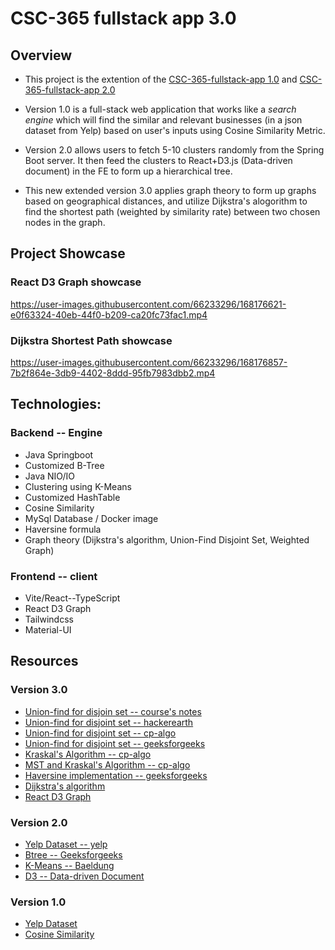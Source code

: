 # CSC-365 fullstack app 3.0

## Overview
  - This project is the extention of the [CSC-365-fullstack-app 1.0](https://github.com/lgad31vn/CSC-365-fullstack-app) and [CSC-365-fullstack-app 2.0](https://github.com/lgad31vn/CSC-365-fullstack-app-II)
  
  - Version 1.0 is a full-stack web application that works like a *search engine* which will find the similar and relevant businesses (in a json dataset from Yelp) based on user's inputs using Cosine Similarity Metric. 
  
  - Version 2.0 allows users to fetch 5-10 clusters randomly from the Spring Boot server. It then feed the clusters to React+D3.js (Data-driven document) in the FE to form up a hierarchical tree.

  - This new extended version 3.0 applies graph theory to form up graphs based on geographical distances, and utilize Dijkstra's alogorithm to find the shortest path (weighted by similarity rate) between two chosen nodes in the graph.
  
## Project Showcase

### React D3 Graph showcase
https://user-images.githubusercontent.com/66233296/168176621-e0f63324-40eb-44f0-b209-ca20fc73fac1.mp4


### Dijkstra Shortest Path showcase
https://user-images.githubusercontent.com/66233296/168176857-7b2f864e-3db9-4402-8ddd-95fb7983dbb2.mp4



## Technologies:
### Backend -- Engine
  - Java Springboot
  - Customized B-Tree
  - Java NIO/IO
  - Clustering using K-Means
  - Customized HashTable
  - Cosine Similarity
  - MySql Database / Docker image
  - Haversine formula
  - Graph theory (Dijkstra's algorithm, Union-Find Disjoint Set, Weighted Graph)


### Frontend -- client
  - Vite/React--TypeScript
  - React D3 Graph
  - Tailwindcss
  - Material-UI

## Resources
### Version 3.0
  - [Union-find for disjoin set -- course's notes](https://docs.google.com/document/d/1vL7tjxZzut8Cl7L2KYfp9S8DlFDHnWCG4Gwekg8vRWQ/edit#heading=h.m17n12tmqn83)
  - [Union-find for disjoint set -- hackerearth](https://www.hackerearth.com/practice/notes/disjoint-set-union-union-find/)
  - [Union-find for disjoint set -- cp-algo](https://cp-algorithms.com/data_structures/disjoint_set_union.html)
  - [Union-find for disjoint set -- geeksforgeeks](https://www.geeksforgeeks.org/disjoint-set-data-structures/)
  - [Kraskal's Algorithm -- cp-algo](https://cp-algorithms.com/graph/mst_kruskal.html)
  - [MST and Kraskal's Algorithm -- cp-algo](https://cp-algorithms.com/graph/mst_kruskal_with_dsu.html)
  - [Haversine implementation -- geeksforgeeks](https://www.geeksforgeeks.org/haversine-formula-to-find-distance-between-two-points-on-a-sphere/)
  - [Dijkstra's algorithm](https://www.baeldung.com/java-dijkstra)
  - [React D3 Graph](https://github.com/danielcaldas/react-d3-graph)

### Version 2.0
  - [Yelp Dataset -- yelp](https://www.yelp.com/dataset)
  - [Btree -- Geeksforgeeks](https://www.geeksforgeeks.org/insert-operation-in-b-tree/) 
  - [K-Means -- Baeldung](https://www.baeldung.com/java-k-means-clustering-algorithm)
  - [D3 -- Data-driven Document](https://observablehq.com/@d3/d3-hierarchy?collection=@d3/d3-hierarchy)

### Version 1.0
  - [Yelp Dataset](https://www.yelp.com/dataset)
  - [Cosine Similarity](https://www.machinelearningplus.com/nlp/cosine-similarity/)
